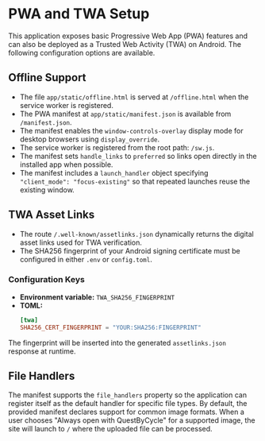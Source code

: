 # PWA and TWA Setup

This application exposes basic Progressive Web App (PWA) features and can also be deployed as a Trusted Web Activity (TWA) on Android. The following configuration options are available.

## Offline Support
- The file `app/static/offline.html` is served at `/offline.html` when the service worker is registered.
- The PWA manifest at `app/static/manifest.json` is available from `/manifest.json`.
- The manifest enables the `window-controls-overlay` display mode for desktop browsers using `display_override`.
- The service worker is registered from the root path: `/sw.js`.
- The manifest sets `handle_links` to `preferred` so links open directly in the
  installed app when possible.
- The manifest includes a `launch_handler` object specifying `"client_mode": "focus-existing"` so that repeated launches reuse the existing window.

## TWA Asset Links
- The route `/.well-known/assetlinks.json` dynamically returns the digital asset links used for TWA verification.
- The SHA256 fingerprint of your Android signing certificate must be configured in either `.env` or `config.toml`.

### Configuration Keys
- **Environment variable:** `TWA_SHA256_FINGERPRINT`
- **TOML:**
  ```toml
  [twa]
  SHA256_CERT_FINGERPRINT = "YOUR:SHA256:FINGERPRINT"
  ```

The fingerprint will be inserted into the generated `assetlinks.json` response at runtime.

## File Handlers

The manifest supports the `file_handlers` property so the application can register
itself as the default handler for specific file types. By default, the provided
manifest declares support for common image formats. When a user chooses
"Always open with QuestByCycle" for a supported image, the site will launch to
`/` where the uploaded file can be processed.
